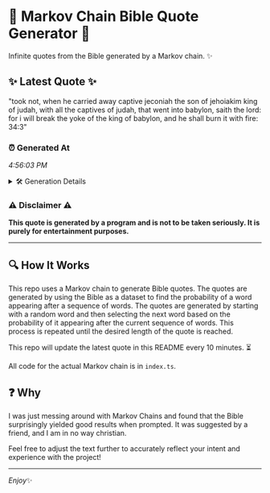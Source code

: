 # 📖 Markov Chain Bible Quote Generator 📖

Infinite quotes from the Bible generated by a Markov chain. ✨

## ✨ Latest Quote ✨
"took not, when he carried away captive jeconiah the son of jehoiakim king of judah, with all the captives of judah, that went into babylon, saith the lord: for i will break the yoke of the king of babylon, and he shall burn it with fire: 34:3"

### ⏰ Generated At
*4:56:03 PM*

<details>
    <summary>🛠️ Generation Details</summary>
    <p>
        <strong>🌱 Seed:</strong> took<br>
        <strong>🔄 Iterations:</strong> 46<br>
        <strong>📜 Context History:</strong><br>[ took ]: not,<br>[ took, not, ]: when<br>[ took, not,, when ]: he<br>[ took, not,, when, he ]: carried<br>[ took, not,, when, he, carried ]: away<br>[ took, not,, when, he, carried, away ]: captive<br>[ not,, when, he, carried, away, captive ]: jeconiah<br>[ when, he, carried, away, captive, jeconiah ]: the<br>[ he, carried, away, captive, jeconiah, the ]: son<br>[ carried, away, captive, jeconiah, the, son ]: of<br>[ away, captive, jeconiah, the, son, of ]: jehoiakim<br>[ captive, jeconiah, the, son, of, jehoiakim ]: king<br>[ jeconiah, the, son, of, jehoiakim, king ]: of<br>[ the, son, of, jehoiakim, king, of ]: judah,<br>[ son, of, jehoiakim, king, of, judah, ]: with<br>[ of, jehoiakim, king, of, judah,, with ]: all<br>[ jehoiakim, king, of, judah,, with, all ]: the<br>[ king, of, judah,, with, all, the ]: captives<br>[ of, judah,, with, all, the, captives ]: of<br>[ judah,, with, all, the, captives, of ]: judah,<br>[ with, all, the, captives, of, judah, ]: that<br>[ all, the, captives, of, judah,, that ]: went<br>[ the, captives, of, judah,, that, went ]: into<br>[ captives, of, judah,, that, went, into ]: babylon,<br>[ of, judah,, that, went, into, babylon, ]: saith<br>[ judah,, that, went, into, babylon,, saith ]: the<br>[ that, went, into, babylon,, saith, the ]: lord:<br>[ went, into, babylon,, saith, the, lord: ]: for<br>[ into, babylon,, saith, the, lord:, for ]: i<br>[ babylon,, saith, the, lord:, for, i ]: will<br>[ saith, the, lord:, for, i, will ]: break<br>[ the, lord:, for, i, will, break ]: the<br>[ lord:, for, i, will, break, the ]: yoke<br>[ for, i, will, break, the, yoke ]: of<br>[ i, will, break, the, yoke, of ]: the<br>[ will, break, the, yoke, of, the ]: king<br>[ break, the, yoke, of, the, king ]: of<br>[ the, yoke, of, the, king, of ]: babylon,<br>[ yoke, of, the, king, of, babylon, ]: and<br>[ of, the, king, of, babylon,, and ]: he<br>[ the, king, of, babylon,, and, he ]: shall<br>[ king, of, babylon,, and, he, shall ]: burn<br>[ of, babylon,, and, he, shall, burn ]: it<br>[ babylon,, and, he, shall, burn, it ]: with<br>[ and, he, shall, burn, it, with ]: fire:<br>[ he, shall, burn, it, with, fire: ]: 34:3<br>
    </p>
</details>

### ⚠️ Disclaimer ⚠️
**This quote is generated by a program and is not to be taken seriously. It is purely for entertainment purposes.**

---

## 🔍 How It Works

This repo uses a Markov chain to generate Bible quotes. The quotes are generated by using the Bible as a dataset to find the probability of a word appearing after a sequence of words. The quotes are generated by starting with a random word and then selecting the next word based on the probability of it appearing after the current sequence of words. This process is repeated until the desired length of the quote is reached.

This repo will update the latest quote in this README every 10 minutes. ⏳

All code for the actual Markov chain is in `index.ts`.

## ❓ Why

I was just messing around with Markov Chains and found that the Bible surprisingly yielded good results when prompted. 
It was suggested by a friend, and I am in no way christian.

Feel free to adjust the text further to accurately reflect your intent and experience with the project!

---

*Enjoy*✨
